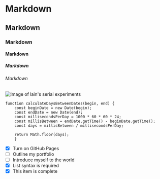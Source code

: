 # Markdown 
## Markdown 
### Markdown 
#### Markdown 
##### Markdown 
###### Markdown 

![Image of lain's serial experiments](https://github.com/Exp-Communicate-Using-Markdown-Cohort-1/series-communicate-using-markdown-CatharsisSoliloquy/assets/91437766/b2d92e7d-7f31-483a-93ac-c7301461d9e1)

```
function calculateDaysBetweenDates(begin, end) {
    const beginDate = new Date(begin);
    const endDate = new Date(end);
    const millisecondsPerDay = 1000 * 60 * 60 * 24;
    const millisBetween = endDate.getTime() - beginDate.getTime();
    const days = millisBetween / millisecondsPerDay;
    
    return Math.floor(days);
    }
```

- [x] Turn on GitHub Pages
- [ ] Outline my portfolio
- [ ] Introduce myself to the world
- [x] List syntax is required
- [x] This item is complete
